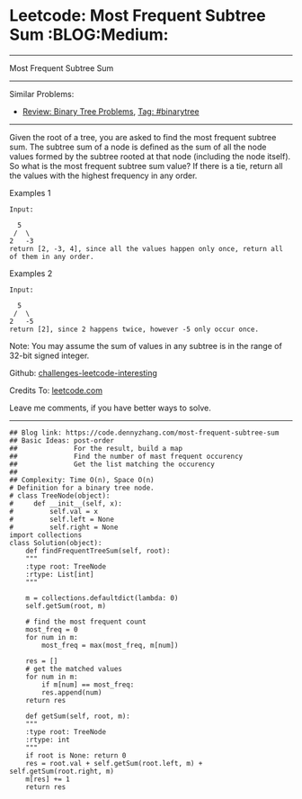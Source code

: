 
# Leetcode: Most Frequent Subtree Sum     :BLOG:Medium:

---

Most Frequent Subtree Sum  

---

Similar Problems:  

-   [Review: Binary Tree Problems](https://code.dennyzhang.com/review-binarytree), [Tag: #binarytree](https://code.dennyzhang.com/tag/binarytree)

---

Given the root of a tree, you are asked to find the most frequent subtree sum. The subtree sum of a node is defined as the sum of all the node values formed by the subtree rooted at that node (including the node itself). So what is the most frequent subtree sum value? If there is a tie, return all the values with the highest frequency in any order.  

Examples 1  

    Input:
    
      5
     /  \
    2   -3
    return [2, -3, 4], since all the values happen only once, return all of them in any order.

Examples 2  

    Input:
    
      5
     /  \
    2   -5
    return [2], since 2 happens twice, however -5 only occur once.

Note: You may assume the sum of values in any subtree is in the range of 32-bit signed integer.  

Github: [challenges-leetcode-interesting](https://github.com/DennyZhang/challenges-leetcode-interesting/tree/master/problems/most-frequent-subtree-sum)  

Credits To: [leetcode.com](https://leetcode.com/problems/most-frequent-subtree-sum/description/)  

Leave me comments, if you have better ways to solve.  

---

    ## Blog link: https://code.dennyzhang.com/most-frequent-subtree-sum
    ## Basic Ideas: post-order
    ##              For the result, build a map
    ##              Find the number of mast frequent occurency
    ##              Get the list matching the occurency
    ##
    ## Complexity: Time O(n), Space O(n)
    # Definition for a binary tree node.
    # class TreeNode(object):
    #     def __init__(self, x):
    #         self.val = x
    #         self.left = None
    #         self.right = None
    import collections
    class Solution(object):
        def findFrequentTreeSum(self, root):
    	"""
    	:type root: TreeNode
    	:rtype: List[int]
    	"""
    
    	m = collections.defaultdict(lambda: 0)
    	self.getSum(root, m)
    
    	# find the most frequent count
    	most_freq = 0
    	for num in m:
    	    most_freq = max(most_freq, m[num])
    
    	res = []
    	# get the matched values
    	for num in m:
    	    if m[num] == most_freq:
    		res.append(num)
    	return res
    
        def getSum(self, root, m):
    	"""
    	:type root: TreeNode
    	:rtype: int
    	"""
    	if root is None: return 0
    	res = root.val + self.getSum(root.left, m) + self.getSum(root.right, m)
    	m[res] += 1
    	return res

